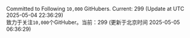 Committed to Following `10,000` GitHubers. Current: <!-- FOLLOWING_COUNT -->299<!-- FOLLOWING_COUNT --> (Update at UTC <!-- LAST_UPDATED -->2025-05-04 22:36:29<!-- LAST_UPDATED -->)<br>
致力于关注`10,000`个GitHuber。当前：<!-- FOLLOWING_COUNT -->299<!-- FOLLOWING_COUNT --> (更新于北京时间 <!-- LAST_UPDATED_CST -->2025-05-05 06:36:29<!-- LAST_UPDATED_CST -->)
